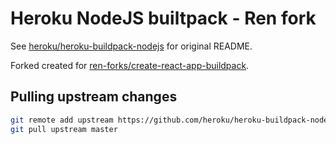 Heroku NodeJS builtpack - Ren fork
==================================

See [heroku/heroku-buildpack-nodejs](https://github.com/heroku/heroku-buildpack-nodejs) for original README.

Forked created for [ren-forks/create-react-app-buildpack](https://github.com/ren-forks/create-react-app-buildpack).

## Pulling upstream changes

```sh
git remote add upstream https://github.com/heroku/heroku-buildpack-nodejs.git
git pull upstream master
```

